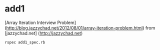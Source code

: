 add1
====

[Array Iteration Interview Problem] (http://blog.jazzychad.net/2012/08/01/array-iteration-problem.html) from [jazzychad.net] (http://jazzychad.net)

`rspec add1_spec.rb`